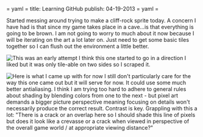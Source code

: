 = yaml =
title: Learning GitHub
publish: 04-19-2013
= yaml =

Started messing around trying to make a cliff-rock sprite today. A concern I have had is that since my game takes place in a cave...is that everything is going to be brown. I am not going to worry to much about it now because I will be iterating on the art a lot later on. Just need to get some basic tiles together so I can flush out the environment a little better.

![This was an early attempt](/images/posts/md_010-1.png)
I think this one started to go in a direction I liked but it was only tile-able on two sides so I scraped it.

![Here is what I came up with for now](/images/posts/md_010-2.png)
I still don't particularly care for the way this one came out but it will serve for now. It could use some much better antialiasing. I think I am trying too hard to adhere to general rules about shading by blending colors from one to the next - but pixel art demands a bigger picture perspective meaning focusing on details won't necessarily produce the correct result. Contrast is key. Grappling with this a lot: "There is a crack or an overlap here so I should shade this line of pixels but does it look like a crevasse or a crack when viewed in perspective of the overall game world / at appropriate viewing distance?"